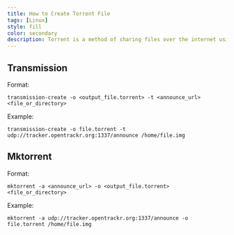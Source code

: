 ```yaml
---
title: How to Create Torrent File
tags: [Linux]
style: fill
color: secondary
description: Torrent is a method of sharing files over the internet using a peer-to-peer (P2P) network. Instead of downloading a file from one server, torrent allows users to download small parts of the file from many other users who already have it. This makes the download faster and reduces the load on a single server.
---
```


## Transmission

Format:

```shell
transmission-create -o <output_file.torrent> -t <announce_url> <file_or_directory>
```

Example:

```shell
transmission-create -o file.torrent -t udp://tracker.opentrackr.org:1337/announce /home/file.img
```

## Mktorrent

Format:

```shell
mktorrent -a <announce_url> -o <output_file.torrent> <file_or_directory>
```

Example:
```shell
mktorrent -a udp://tracker.opentrackr.org:1337/announce -o file.torrent /home/file.img
```
